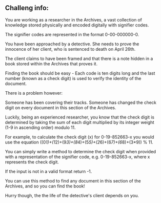 
## Challeng info:
You are working as a researcher in the Archives, a vast collection of
knowledge stored physically and encoded digitally with signifier codes.

The signifier codes are represented in the format 0-00-000000-0.

You have been approached by a detective. She needs to prove the
innocence of her client, who is sentenced to death on April 26th.

The client claims to have been framed and that there is a note hidden in
a book stored within the Archives that proves it.

Finding the book should be easy - Each code is ten digits long and the
last number (known as a check digit) is used to verify the identity of
the document.

There is a problem however:

Someone has been covering their tracks. Someone has changed the check
digit on every document in this section of the Archives.

Luckily, being an experienced researcher, you know that the check digit
is determined by taking the sum of each digit multiplied by its integer
weight (1-9 in ascending order) modulo 11.

For example, to calculate the check digit (x) for 0-19-852663-x you
would use the equation
((0*1)+(1*2)+(9*3)+(8*4)+(5*5)+(2*6)+(6*7)+(6*8)+(3\*9)) % 11.

You can simply write a method to determine the check digit when provided
with a representation of the signifier code, e.g. 0-19-852663-x, where x
represents the check digit.

If the input is not in a valid format return -1.

You can use this method to find any document in this section of the
Archives, and so you can find the book!

Hurry though, the the life of the detective's client depends on you.
